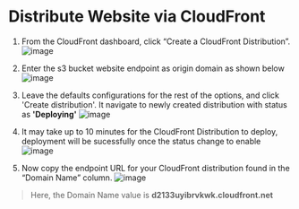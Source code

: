 # Distribute Website via CloudFront

1. From the CloudFront dashboard, click “Create a CloudFront Distribution”.
![image](https://github.com/sateeshfrnd/Deploy-Static-Website-on-AWS/assets/8160366/d0982025-b685-4266-a567-265495255446)

2. Enter the s3 bucket website endpoint as origin domain as shown below
![image](https://github.com/sateeshfrnd/Deploy-Static-Website-on-AWS/assets/8160366/510feae8-6ae3-44d6-8798-186625ac9009)

3. Leave the defaults configurations for the rest of the options, and click 'Create distribution'. It navigate to newly created distribution with status as **'Deploying'**
![image](https://github.com/sateeshfrnd/Deploy-Static-Website-on-AWS/assets/8160366/67d4ae23-b95c-4ba2-8f68-8d4b27b130bf)

4. It may take up to 10 minutes for the CloudFront Distribution to deploy, deployment will be sucessfully once the status change to enable
![image](https://github.com/sateeshfrnd/Deploy-Static-Website-on-AWS/assets/8160366/24b0c11d-ab99-4f51-a6e8-02ba8df1c916)

5. Now copy the endpoint URL for your CloudFront distribution found in the “Domain Name” column.
![image](https://github.com/sateeshfrnd/Deploy-Static-Website-on-AWS/assets/8160366/b36491f5-0734-4a1f-b065-0d028d425496)

> Here, the Domain Name value is **d2133uyibrvkwk.cloudfront.net**
